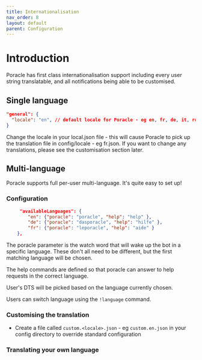 ```yaml
---
title: Internationalisation
nav_order: 8
layout: default
parent: Configuration
---
```


# Introduction

Poracle has first class internationalisation support including every user
string translatable, and all notifications being able to be customised.

## Single language

```json
"general": {
  "locale": "en", // default locale for Poracle - eg en, fr, de, it, ru
}  
```

Change the locale in your local.json file - this will cause Poracle to pick up
the translation file in config/locale - eg fr.json.  If you want to change
any translations, please see the customisation section later.

## Multi-language

Poracle supports full per-user multi-language. It's quite easy to set up!

### Configuration

```json
     "availableLanguages": {
        "en": {"poracle": "poracle", "help": "help" },
        "de": {"poracle": "dasporacle", "help": "hilfe" },
        "fr": {"poracle": "leporacle", "help": "aide" }
    },
```

The poracle parameter is the watch word that will wake up the bot in
a specific language. These don't all need to be different, but the first
matching language will be chosen.

The help commands are defined so that poracle can answer to help requests in the correct
language.

User's DTS will be picked based on the language currently chosen.

Users can switch language using the `!language` command.

### Customising the translation

* Create a file called `custom.<locale>.json` - eg `custom.en.json` in your config
directory to override standard configuration

### Translating your own language
